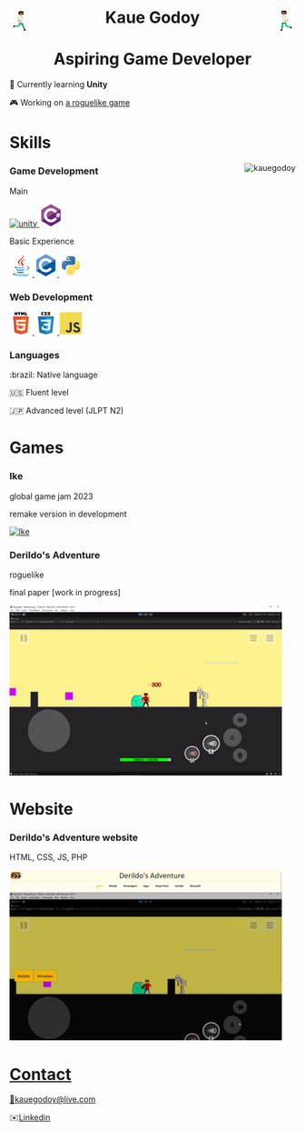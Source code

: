 <h1 align="center">
  <img align="left" src="KaueRight.gif" alt="kauegodoySprite" />
  Kaue Godoy
  <img align="right" src="KaueLeft.gif" alt="kauegodoySprite" />

</h1>

<h1 align="center">Aspiring Game Developer</h1>
  
:game_die: Currently learning **Unity**

:video_game: Working on [a roguelike game](https://github.com/KaueGodoy/ROGUELIKE)

<h1 align="left">Skills</h1>

<p><img align="right" src="https://github-readme-stats.vercel.app/api/top-langs?username=kauegodoy&show_icons=true&locale=en&layout=compact" alt="kauegodoy" /></p>

<h3 align="left">Game Development</h3>

<p align="left">
  
<p align="left">Main</p>
  
  <a href="https://unity.com/" target="_blank" rel="noreferrer">
    <img
      src="https://www.vectorlogo.zone/logos/unity3d/unity3d-icon.svg"
      alt="unity"
      width="40"
      height="40"
    />
  </a>
  <a href="https://www.w3schools.com/cs/" target="_blank" rel="noreferrer">
    <img
      src="https://raw.githubusercontent.com/devicons/devicon/master/icons/csharp/csharp-original.svg"
      alt="csharp"
      width="40"
      height="40"
    />
  </a>
  <br>
  
  <p align="left">Basic Experience</p>
  
  <a href="https://www.java.com" target="_blank" rel="noreferrer">
    <img
      src="https://raw.githubusercontent.com/devicons/devicon/master/icons/java/java-original.svg"
      alt="java"
      width="40"
      height="40"
    />
  </a>
    <a href="https://www.cprogramming.com/" target="_blank" rel="noreferrer">
    <img
      src="https://raw.githubusercontent.com/devicons/devicon/master/icons/c/c-original.svg"
      alt="c"
      width="40"
      height="40"
    />
  </a>
  <a href="https://www.python.org" target="_blank" rel="noreferrer">
    <img
      src="https://raw.githubusercontent.com/devicons/devicon/master/icons/python/python-original.svg"
      alt="python"
      width="40"
      height="40"
    />
  </a>


</p>

<h3 align="left">Web Development</h3>

<p align="left">
  <a href="https://www.w3.org/html/" target="_blank" rel="noreferrer">
    <img
      src="https://raw.githubusercontent.com/devicons/devicon/master/icons/html5/html5-original-wordmark.svg"
      alt="html5"
      width="40"
      height="40"
    />
  </a>
  <a href="https://www.w3schools.com/css/" target="_blank" rel="noreferrer">
    <img
      src="https://raw.githubusercontent.com/devicons/devicon/master/icons/css3/css3-original-wordmark.svg"
      alt="css3"
      width="40"
      height="40"
    />
  </a>
  <a href="https://developer.mozilla.org/en-US/docs/Web/JavaScript" target="_blank" rel="noreferrer"> 
    <img src="https://raw.githubusercontent.com/devicons/devicon/master/icons/javascript/javascript-original.svg" alt="javascript" width="40" height="40"/> 
  </a>
</p>

<h3 align="left">Languages</h3>
<p align="left">
:brazil: Native language
  
:us: Fluent level
  
:jp: Advanced level (JLPT N2)
  
</p>

<h1 align="left">Games</h1>

<h3 align="left">Ike</h3>

<p>
 global game jam 2023 
  
 remake version in development
</p>
  
  <a href="https://github.com/KaueGodoy/IKE" target="_blank" rel="noreferrer">
    <img
      src="ezgif-1-59408c9205.gif"
      alt="Ike"
      width="480"
    />
  </a>

<h3 align="left">Derildo's Adventure</h3>

<p>
  roguelike
  
  final paper [work in progress]
</p>
  
  <a href="https://github.com/KaueGodoy/ROGUELIKE" target="_blank" rel="noreferrer">
    <img
      src="ezgif.com-add-text.gif"
      alt="derildosAdventure"
      width="480"
    />
  </a>

<h1 align="left">Website</h1>

<h3 align="left">Derildo's Adventure website</h3>

<p>
  HTML, CSS, JS, PHP
</p>
  
  <a href="" target="_blank" rel="noreferrer">
    <img
      src="DerildoWebsite.png"
      alt="derildosAdventureWebsite"
      width="480"
    />
    
  
<p>
  
<h1 align="left">Contact</h1>

:e-mail:kauegodoy@live.com

:envelope:[Linkedin](https://www.linkedin.com/in/kaue-godoy/)
